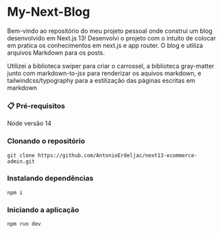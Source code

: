 # My-Next-Blog

Bem-vindo ao repositório do meu projeto pessoal onde construi um blog desenvolvido em Next.js 13! Desenvolvi o projeto com o intuito de colocar em pratica os conhecimentos em next.js e app router. O blog e utiliza arquivos Markdown para os posts.

Utilizei a biblioteca swiper para criar o carrossel, a biblioteca gray-matter junto com markdown-to-jsx para renderizar os aquivos markdown, e tailwindcss/typography para a estilização das páginas escritas em markdown

### 📋 Pré-requisitos

Node versão 14

### Clonando o repositório

```
git clone https://github.com/AntonioErdeljac/next13-ecommerce-admin.git
```

### Instalando dependências

```
npm i 
```

### Iniciando a aplicação

```
npm run dev
```

